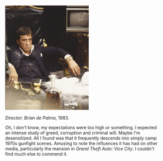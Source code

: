 <!--
.. title: Scarface
.. slug: scarface
.. date: 2008-10-01 22:11:01-05:00
.. tags: Movies
.. link: 
.. description: 
.. type: text
-->


![](/files/2008/10/scarfacepacino.jpg)

*Director: Brian de Palma*, 1983.

Oh, I don't know, my expectations were too high or something. I expected
an intense study of greed, corruption and criminal will. Maybe I'm
desensitized. All I found was that it frequently descends into simply
camp 1970s gunfight scenes. Amusing to note the influences it has had on
other media, particularly the mansion in *Grand Theft Auto: Vice City*.
I couldn't find much else to commend it.
